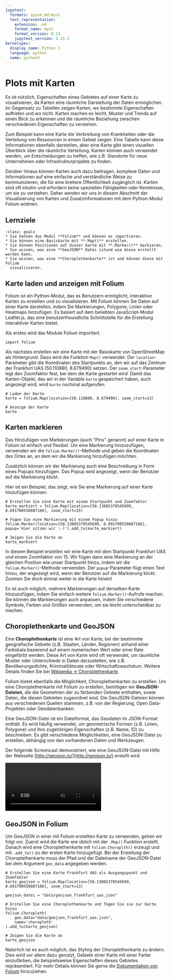 ```yaml
---
jupytext:
  formats: ipynb,md:myst
  text_representation:
    extension: .md
    format_name: myst
    format_version: 0.13
    jupytext_version: 1.15.2
kernelspec:
  display_name: Python 3
  language: python
  name: python3
---
```


# Plots mit Karten

Es ist nützlich, Eigenschaften eines Gebietes auf einer Karte zu visualisieren,
da Karten eine räumliche Darstellung der Daten ermöglichen. Im Gegensatz zu
Tabellen zeigen Karten, wo bestimmte Eigenschaften auftreten und wo nicht.
Karten machen es leicht, Muster und Trends auf einen Blick zu erkennen und die
räumliche Beziehung zwischen verschiedenen Eigenschaften zu verstehen.

Zum Beispiel kann eine Karte die Verbreitung von Krankheiten oder die Verteilung
von Ressourcen in einem Gebiet zeigen. Eine Tabelle kann diese Informationen
ebenfalls darstellen, aber eine Karte gibt einen visuellen Überblick über die
räumliche Verteilung. Karten können auch verwendet werden, um Entscheidungen zu
treffen, wie z.B. Standorte für neue Unternehmen oder Infrastrukturprojekte zu
finden.

Darüber hinaus können Karten auch dazu beitragen, komplexe Daten und
Informationen auf eine einfache und verständliche Weise zu kommunizieren, die
für eine breitere Öffentlichkeit zugänglich ist. Karten sind oft intuitiv und
erfordern keine speziellen Fähigkeiten oder Kenntnisse, um sie zu verstehen.
Daher werden wir uns in diesem Abschnitt der Visualisierung von Karten und
Zusatzinformationen mit dem Python-Modul Folium widmen.

## Lernziele

```{admonition} Lernziele
:class: goals
* Sie kennen das Modul **Folium** und können es importieren.
* Sie können eine Basiskarte mit **.Map()** erstellen.
* Sie können Positionen auf dieser Karte mit **.Marker()** markieren.
* Sie wissen, was eine **GeoJSON** Datei istund wie diese erstellt werden kann.
* Sie wissen, was eine **Choroplethenkarte** ist und können diese mit Folium
  visualisieren.
```

## Karte laden und anzeigen mit Folium

Folium ist ein Python-Modul, das es Benutzern ermöglicht, interaktive Karten zu
erstellen und zu visualisieren. Mit Folium können Sie Daten auf einer Karte
darstellen, indem Sie Markierungen, Polygone, Linien oder Heatmaps hinzufügen.
Es basiert auf dem beliebten JavaScript-Modul Leaflet.js, das eine
benutzerfreundliche Schnittstelle für die Erstellung interaktiver Karten bietet.

Als erstes wird das Module Folium importiert.

```{code-cell} ipython3
import folium
```

Als nächstes erstellen wir eine Karte mit der Basiskarte von OpenStreetMap als
Hintergrund. Dazu wird die Funktion `Map()` verwendet. Der `location`-Parameter
gibt die Koordinaten des Startpunkts an, den wir auf das Zentrum der Frankfurt
UAS (50.110880, 8.679490) setzen. Der `zoom_start`-Parameter legt den Zoomfaktor
fest, bei dem die Karte gestartet wird. Damit das Karten-Objekt, das wir in der
Variable `karte` gespeichert haben, auch angezeigt wird, wird `karte` nochmal
aufgerufen.  

```{code-cell} ipython3
# Laden der Karte  
karte = folium.Map(location=[50.110880, 8.679490], zoom_start=13)

# Anzeige der Karte
karte
```


## Karten markieren

Das Hinzufügen von Markierungen (auch "Pins" genannt) auf einer Karte in Folium
ist einfach und flexibel. Um eine Markierung hinzuzufügen, verwenden wir die
`folium.Marker()`-Methode und geben die Koordinaten des Ortes an, an dem wir die
Markierung hinzufügen möchten.

Zusätzlich können wir der Markierung auch eine Beschreibung in Form eines Popups
hinzufügen. Das Popup wird angezeigt, wenn der Benutzer auf die Markierung
klickt.

Hier ist ein Beispiel, das zeigt, wie Sie eine Markierung auf einer Karte
hinzufügen können:

```{code-cell} ipython3
# Erstellen Sie eine Karte mit einem Startpunkt und Zoomfaktor
karte_markiert = folium.Map(location=[50.13085378545699, 8.691700550887166], zoom_start=15)

# Fügen Sie eine Markierung mit einem Popup hinzu
folium.Marker(location=[50.13085378545699, 8.691700550887166], popup='Hier sitzen wir :-)').add_to(karte_markiert)

# Zeigen Sie die Karte an
karte_markiert
```

In diesem Beispiel erstellen wir eine Karte mit dem Startpunkt Frankfurt UAS und
einem Zoomfaktor von 15. Wir fügen dann eine Markierung an der gleichen Position
wie unser Startpunkt hinzu, indem wir die `folium.Marker()`-Methode verwenden.
Der `popup`-Parameter fügt einen Text hinzu, der angezeigt wird, wenn der
Benutzer auf die Markierung klickt. Zoomen Sie doch einmal weiter in die Karte
hinein!

Es ist auch möglich, mehrere Markierungen auf derselben Karte hinzuzufügen,
indem Sie einfach weitere `folium.Marker()`-Aufrufe machen. Sie können die
Markierungen auch anpassen, indem Sie verschiedene Symbole, Farben und Größen
verwenden, um sie leicht unterscheidbar zu machen.

## Choroplethenkarte und GeoJSON

Eine **Choroplethenkarte** ist eine Art von Karte, bei der bestimmte
geografische Gebiete (z.B. Staaten, Länder, Regionen) anhand einer Farbskala
basierend auf einem numerischen Wert oder einer Rate eingefärbt werden. Diese
Art von Karte wird oft verwendet, um räumliche Muster oder Unterschiede in Daten
darzustellen, wie z.B. Bevölkerungsdichte, Kriminalitätsrate oder
Wirtschaftswachstum. Weitere Details finden Sie bei [Wikipedia →
Choroplethenkarte](https://de.wikipedia.org/wiki/Choroplethenkarte).

Folium bietet ebenfalls die Möglichkeit, Choroplethenkarten zu erstellen. Um
eine Choroplethenkarte mit Folium zu erstellen, benötigen wir
**GeoJSON-Dateien**, die die Geometrien der zu färbenden Gebiete enthalten,
sowie Daten, die diesen Gebieten zugeordnet sind. Die GeoJSON-Dateien können aus
verschiedenen Quellen stammen, z.B. von der Regierung, Open Data-Projekten oder
Geodatenbanken.

Eine GeoJSON-Datei ist ein Dateiformat, das Geodaten im JSON-Format enthält. Es
wird häufig verwendet, um geometrische Formen (z.B. Linien, Polygone) und ihre
zugehörigen Eigenschaften (z.B. Name, ID) zu beschreiben. Es gibt verschiedene
Möglichkeiten, eine GeoJSON-Datei zu erstellen, abhängig von den vorhandenen
Daten und Werkzeugen. 

Der folgende Screencast demonstriert, wie eine GeoJSON-Datei mit Hilfe der
Webseite [http://geojson.io/](http://geojson.io/) erstellt wird.

<video controls loop src="../_static/videos/geojson_erzeugen.mp4"></video>

## GeoJSON in Folium

Um GeoJSON in einer mit Folium erstellten Karte zu verwenden, gehen wir folgt
vor. Zuerst wird die Karte wie üblich mit der `.Map()` Funktion erstellt. Danach
wird eine Choroplethenkarte mit `folium.Choroplth()` erzeugt und mit `.add_to()`
zu der ersten Karte hinzugefügt. Bei der Erstellung der Choroplethenkarte muss
der Pfad und der Dateiname der GeoJSON-Datei bei dem Argument `geo_data`
angegeben werden.  

```{code-cell} ipython3
# Erstellen Sie eine Karte Frankfurt UAS als Ausgangspunkt und Zoomfaktor
karte_geojson = folium.Map(location=[50.13085378545699, 8.691700550887166], zoom_start=13)

geojson_datei = "data/geojson_frankfurt_uas.json"

# Erstellen Sie eine Choroplethenkarte und fügen Sie sie zur Karte hinzu
folium.Choropleth(
    geo_data="data/geojson_frankfurt_uas.json",
    name='choropleth'
).add_to(karte_geojson)

# Zeigen Sie die Karte an
karte_geojson
```

Natürlich ist es auch möglich, das Styling der Choroplethenkarte zu ändern. Dies
wird vor allem dazu genutzt, Gebiete einer Karte mit einer Farbe einzufärben,
die beispielsweise Eigenschaften dieses Gebietes repräsentiert. Für mehr Details
können Sie gerne die [Dokumentation von
Folium](https://python-visualization.github.io/folium/quickstart.html)
hinzuziehen.



